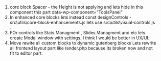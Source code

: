1. core block Spacer - the Height is not applying and lets hide in this component this part data-wp-component="ToolsPanel"
2. In enhanced core blocks lets instead const designControls - src\utils\core-block-enhancements.js  lets use src\utils\visual-controls.js .
3. FOr controls like Stats Managment , Slides Managment and etc lets create Modal window with settings. I think I would be better in UX/UI.
4. Move rewite all custom blocks to dynamic gutenberg blocks Lets  rewrite all frontend layout part like render.php  because its broken now and not fit to editor part. 